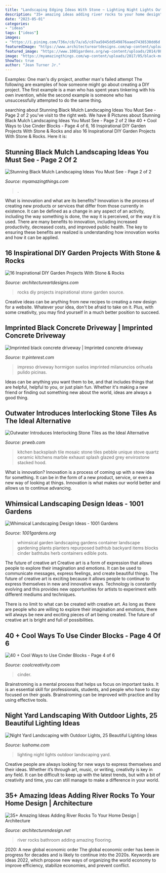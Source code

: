```yaml
---
title: "Landscaping Edging Ideas With Stone ~ Lighting Night Lights Outdoor Landscaping Yard"
description: "35+ amazing ideas adding river rocks to your home design"
date: "2023-05-01"
categories:
- "ideas"
tags: ["ideas"]
images:
- "https://i.pinimg.com/736x/c8/7a/a5/c87aa5045dd549876aaed7438530dd6d.jpg"
featuredImage: "https://www.architectureartdesigns.com/wp-content/uploads/2015/05/246.jpg"
featured_image: "https://www.1001gardens.org/wp-content/uploads/2014/08/whimsical2.jpg"
image: "https://myamazingthings.com/wp-content/uploads/2017/05/black-mulch.jpg"
ShowToc: true
author: "Jean Turner Jr."
---
```



Examples: One man's diy project, another man's failed attempt
The following are examples of how someone might go about creating a DIY project. The first example is a man who has spent years tinkering with his own invention, while the second example is someone who has unsuccessfully attempted to do the same thing.

	

		
searching about Stunning Black Mulch Landscaping Ideas You Must See - Page 2 of 2 you've visit to the right web. We have 8 Pictures about Stunning Black Mulch Landscaping Ideas You Must See - Page 2 of 2 like 40 + Cool Ways to Use Cinder Blocks - Page 4 of 6, 16 Inspirational DIY Garden Projects With Stone &amp; Rocks and also 16 Inspirational DIY Garden Projects With Stone &amp; Rocks. Here it is:
		
    
## Stunning Black Mulch Landscaping Ideas You Must See - Page 2 Of 2

<img loading=lazy src="https://myamazingthings.com/wp-content/uploads/2017/05/black-mulch.jpg" onerror="this.onerror=null;this.src='https://tse4.mm.bing.net/th?id=OIP.iSVExEKaTxogXafVStve9wHaJ4&amp;pid=15.1';" alt="Stunning Black Mulch Landscaping Ideas You Must See - Page 2 of 2">

_Source: myamazingthings.com_

>. 

	

What is innovation and what are its benefits?
Innovation is the process of creating new products or services that differ from those currently in existence. It can be defined as a change in any aspect of an activity, including the way something is done, the way it is perceived, or the way it is used. 
There are many benefits to innovation, including increased productivity, decreased costs, and improved public health. The key to ensuring these benefits are realized is understanding how innovation works and how it can be applied.

    
## 16 Inspirational DIY Garden Projects With Stone &amp; Rocks

<img loading=lazy src="https://www.architectureartdesigns.com/wp-content/uploads/2015/05/246.jpg" onerror="this.onerror=null;this.src='https://tse3.mm.bing.net/th?id=OIP.i1SgldbLpzQDDt0Hyp87MgHaG0&amp;pid=15.1';" alt="16 Inspirational DIY Garden Projects With Stone &amp; Rocks">

_Source: architectureartdesigns.com_

>rocks diy projects inspirational stone garden source. 

	

Creative ideas can be anything from new recipes to creating a new design for a website. Whatever your idea, don't be afraid to take on it. Plus, with some creativity, you may find yourself in a much better position to succeed.

    
## Imprinted Black Concrete Driveway | Imprinted Concrete Driveway

<img loading=lazy src="https://i.pinimg.com/736x/c8/7a/a5/c87aa5045dd549876aaed7438530dd6d.jpg" onerror="this.onerror=null;this.src='https://tse1.mm.bing.net/th?id=OIP.Lh_BVhXvatB_1_gcJN5gwQHaFe&amp;pid=15.1';" alt="Imprinted black concrete driveway | Imprinted concrete driveway">

_Source: tr.pinterest.com_

>impreso driveway hormigon suelos imprinted milanuncios orihuela pulido picinas. 

	

Ideas can be anything you want them to be, and that includes things that are helpful, helpful to you, or just plain fun. Whether it's making a new friend or finding out something new about the world, ideas are always a good thing.

    
## Outwater Introduces Interlocking Stone Tiles As The Ideal Alternative

<img loading=lazy src="http://ww1.prweb.com/prfiles/2016/07/25/13575321/black-mosaic-tile-kitchen-backsplash_copy.jpg" onerror="this.onerror=null;this.src='https://tse3.mm.bing.net/th?id=OIP.ALJZ3kVU9qUTXti_J9O_AgHaGf&amp;pid=15.1';" alt="Outwater Introduces Interlocking Stone Tiles as the Ideal Alternative">

_Source: prweb.com_

>kitchen backsplash tile mosaic stone tiles pebble unique stove quartz ceramic kitchens marble exhaust splash glazed grey envirostone stacked hood. 

	

What is innovation?
Innovation is a process of coming up with a new idea for something. It can be in the form of a new product, service, or even a new way of looking at things. Innovation is what makes our world better and allows us to continue advancing.

    
## Whimsical Landscaping Design Ideas - 1001 Gardens

<img loading=lazy src="https://www.1001gardens.org/wp-content/uploads/2014/08/whimsical2.jpg" onerror="this.onerror=null;this.src='https://tse1.mm.bing.net/th?id=OIP.TFdEJ0368r5dBmQCdnwkAQHaJ3&amp;pid=15.1';" alt="Whimsical Landscaping Design Ideas - 1001 Gardens">

_Source: 1001gardens.org_

>whimsical garden landscaping gardens container landscape gardening plants planters repurposed bathtub backyard items blocks cinder bathtubs herb containers edible pots. 

	

The future of creative art
Creative art is a form of expression that allows people to explore their imagination and emotions. It can be used to communicate messages, express feelings, and create beautiful things.
The future of creative art is exciting because it allows people to continue to express themselves in new and innovative ways. Technology is constantly evolving and this provides new opportunities for artists to experiment with different mediums and techniques.

There is no limit to what can be created with creative art. As long as there are people who are willing to explore their imagination and emotions, there will always be new and exciting pieces of art being created. The future of creative art is bright and full of possibilities.

    
## 40 + Cool Ways To Use Cinder Blocks - Page 4 Of 6

<img loading=lazy src="https://coolcreativity.com/wp-content/uploads/2016/06/Cool-Ways-to-Use-Cinder-Blocks-5.jpg" onerror="this.onerror=null;this.src='https://tse2.mm.bing.net/th?id=OIP.6ruleooR3UzlyAkhTNGoagHaJ4&amp;pid=15.1';" alt="40 + Cool Ways to Use Cinder Blocks - Page 4 of 6">

_Source: coolcreativity.com_

>cinder. 

	

Brainstroming is a mental process that helps us focus on important tasks. It is an essential skill for professionals, students, and people who have to stay focused on their goals. Brainstroming can be improved with practice and by using effective tools.

    
## Night Yard Landscaping With Outdoor Lights, 25 Beautiful Lighting Ideas

<img loading=lazy src="https://www.lushome.com/wp-content/uploads/2015/06/modern-outdoor-lights-lighting-ideas-17.jpg" onerror="this.onerror=null;this.src='https://tse4.mm.bing.net/th?id=OIP.zGam3cRWzjZRO4lxryNMzQHaHa&amp;pid=15.1';" alt="Night Yard Landscaping with Outdoor Lights, 25 Beautiful Lighting Ideas">

_Source: lushome.com_

>lighting night lights outdoor landscaping yard. 

	

Creative people are always looking for new ways to express themselves and their ideas. Whether it’s through art, music, or writing, creativity is key in any field. It can be difficult to keep up with the latest trends, but with a bit of creativity and time, you can still manage to make a difference in your world.

    
## 35+ Amazing Ideas Adding River Rocks To Your Home Design | Architecture

<img loading=lazy src="http://cdn.architecturendesign.net/wp-content/uploads/2015/06/AD-Add-River-Rocks-To-Home-10.jpg" onerror="this.onerror=null;this.src='https://tse4.mm.bing.net/th?id=OIP.u7zGmMV2RFPGw00LEMrEIAHaLE&amp;pid=15.1';" alt="35+ Amazing Ideas Adding River Rocks To Your Home Design | Architecture">

_Source: architecturendesign.net_

>river rocks bathroom adding amazing flooring. 

	

2020: A new global economic order
The global economic order has been in progress for decades and is likely to continue into the 2020s. Keywords are ideas 2022, which propose new ways of organizing the world economy to improve efficiency, stabilize economies, and prevent conflict.

